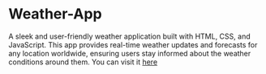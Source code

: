 # Weather-App
A sleek and user-friendly weather application built with HTML, CSS, and JavaScript. This app provides real-time weather updates and forecasts for any location worldwide, ensuring users stay informed about the weather conditions around them. You can visit it [here](https://weather-app559.netlify.app/)
